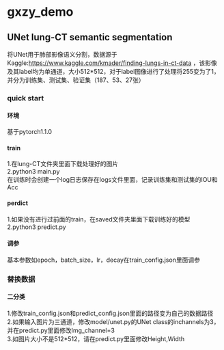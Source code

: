 # gxzy_demo

## UNet lung-CT semantic segmentation
将UNet用于肺部影像语义分割，数据源于Kaggle:https://www.kaggle.com/kmader/finding-lungs-in-ct-data ，该影像及其label均为单通道，大小512*512，对于label图像进行了处理将255变为了1，并分为训练集、测试集、验证集（187、53、27张）

### quick start
#### 环境
基于pytorch1.1.0
#### train
1.在lung-CT文件夹里面下载处理好的图片  
2.python3 main.py  
在训练时会创建一个log日志保存在logs文件里面，记录训练集和测试集的IOU和Acc
#### perdict
1.如果没有进行过前面的train，在saved文件夹里面下载训练好的模型  
2.python3 predict.py
#### 调参
基本参数如epoch，batch_size，lr，decay在train_config.json里面调参
### 替换数据
#### 二分类
1.修改train_config.json和predict_config.json里面的路径变为自己的数据路径  
2.如果输入图片为三通道，修改model/unet.py的UNet class的inchannels为3，并在predict.py里面修改Img_channel=3  
3.如图片大小不是512*512，请在predict.py里面修改Height,Width  
